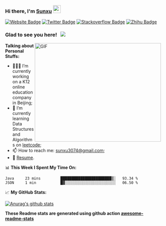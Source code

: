 ### Hi there, I'm <a href="https://sunxu.work" target="_blank">Sunxu</a> <img src="https://media.giphy.com/media/hvRJCLFzcasrR4ia7z/giphy.gif" width="25px">

[![Website Badge](https://img.shields.io/badge/website-sunxu.work-yellowgreen?style=flat-square&logo=google-chrome&logoColor=white)](https://sunxu.work)
[![Twitter Badge](https://img.shields.io/badge/-Twitter-00acee?style=flat-square&logo=Twitter&logoColor=white)](https://twitter.com/taken2016)
[![Stackoverflow Badge](https://img.shields.io/badge/-Stackoverflow-f48024?style=flat-square&logo=Stackoverflow&logoColor=white)](https://stackoverflow.com/users/4834068/taken2016)
[![Zhihu Badge](https://img.shields.io/badge/zhihu-0084ff.svg?&style=for-square&logo=Zhihu&logoColor=white)](https://www.zhihu.com/people/taken2016)

### Glad to see you here! &nbsp; ![](https://visitor-badge.glitch.me/badge?page_id=sunxu3074.sunxu3074)

<img align="right" alt="GIF" src="https://github.com/Gapur/Gapur/blob/master/coding.gif?raw=true" width="408" height="318" />

**Talking about Personal Stuffs:**

- 👨🏻‍💻 I’m currently working on a K12 online education company in Beijing;
- 🚀 I’m currently learning Data Structures and Algorithms on [leetcode](https://leetcode.com/sunxu3074/);
- 📫 How to reach me: sunxu3074@gmail.com;
- 📝 [Resume]().

📊 **This Week I Spent My Time On:**
<!--START_SECTION:waka-->
```text
Java     23 mins         ███████████████████████▒░   93.34 % 
JSON     1 min           █▓░░░░░░░░░░░░░░░░░░░░░░░   06.50 % 
```
<!--END_SECTION:waka-->


📈 **My GitHub Stats:**

[![Anurag's github stats](https://github-readme-stats.vercel.app/api?username=sunxu3074&show_icons=true&count_private=true&theme=dracula)](https://github.com/anuraghazra/github-readme-stats)

**These Readme stats are generated using github action [awesome-readme-stats](https://github.com/anmol098/waka-readme-stats)**
